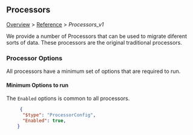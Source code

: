 ## Processors

[Overview](.././index.md) > [Reference](../index.md) > *Processors_v1*

We provide a number of Processors that can be used to migrate diferent sorts of data. These processors are the original traditional processors.

<ItemList>

### Processor Options

 All processors have a minimum set of options that are required to run. 

#### Minimum Options to run
The `Enabled` options is common to all processors.


```JSON
     {
      "$type": "ProcessorConfig",
      "Enabled": true,
    }
```